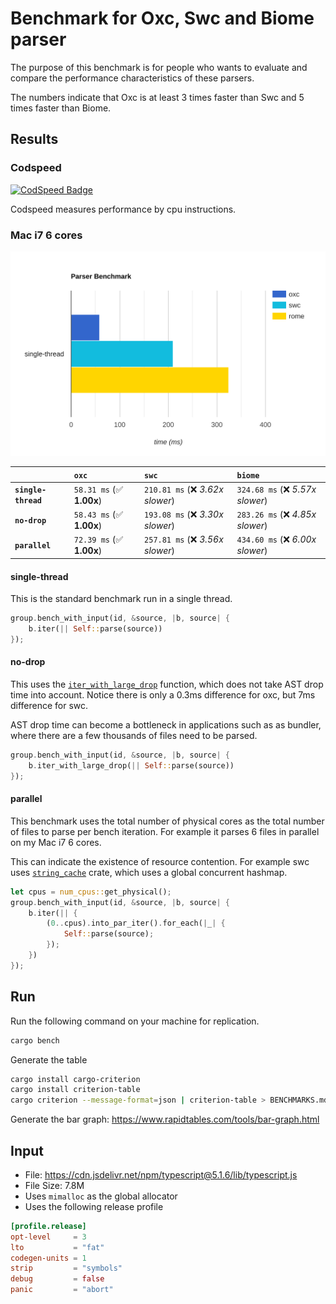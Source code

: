 # Benchmark for Oxc, Swc and Biome parser

The purpose of this benchmark is for people who wants to evaluate and compare the performance characteristics of these parsers.

The numbers indicate that Oxc is at least 3 times faster than Swc and 5 times faster than Biome.

## Results

### Codspeed

[![CodSpeed Badge][codspeed-badge]][codspeed-url]

[codspeed-badge]: https://img.shields.io/endpoint?url=https://codspeed.io/badge.json
[codspeed-url]: https://codspeed.io/oxc-project/bench-javascript-parser-written-in-rust/benchmarks

Codspeed measures performance by cpu instructions.

### Mac i7 6 cores

<img src="./bar-graph.svg">

|                     | `oxc`                    | `swc`                            | `biome`                           |
|:--------------------|:-------------------------|:---------------------------------|:--------------------------------- |
| **`single-thread`** | `58.31 ms` (✅ **1.00x**) | `210.81 ms` (❌ *3.62x slower*)   | `324.68 ms` (❌ *5.57x slower*)    |
| **`no-drop`**       | `58.43 ms` (✅ **1.00x**) | `193.08 ms` (❌ *3.30x slower*)   | `283.26 ms` (❌ *4.85x slower*)    |
| **`parallel`**      | `72.39 ms` (✅ **1.00x**) | `257.81 ms` (❌ *3.56x slower*)   | `434.60 ms` (❌ *6.00x slower*)    |

#### single-thread

This is the standard benchmark run in a single thread.

```rust
group.bench_with_input(id, &source, |b, source| {
    b.iter(|| Self::parse(source))
});
```

#### no-drop

This uses the [`iter_with_large_drop`](https://docs.rs/criterion/0.5.1/criterion/struct.Bencher.html#method.iter_with_large_drop) function, which does not take AST drop time into account.
Notice there is only a 0.3ms difference for oxc, but 7ms difference for swc.

AST drop time can become a bottleneck in applications such as as bundler,
where there are a few thousands of files need to be parsed.

```rust
group.bench_with_input(id, &source, |b, source| {
    b.iter_with_large_drop(|| Self::parse(source))
});
```

#### parallel

This benchmark uses the total number of physical cores as the total number of files to parse per bench iteration. For example it parses 6 files in parallel on my Mac i7 6 cores.

This can indicate the existence of resource contention.
For example swc uses [`string_cache`](https://crates.io/crates/string_cache) crate, which uses a global concurrent hashmap.

```rust
let cpus = num_cpus::get_physical();
group.bench_with_input(id, &source, |b, source| {
    b.iter(|| {
        (0..cpus).into_par_iter().for_each(|_| {
            Self::parse(source);
        });
    })
});
```

## Run

Run the following command on your machine for replication.

```bash
cargo bench
```

Generate the table

```bash
cargo install cargo-criterion
cargo install criterion-table
cargo criterion --message-format=json | criterion-table > BENCHMARKS.md
```

Generate the bar graph: https://www.rapidtables.com/tools/bar-graph.html

## Input

* File: https://cdn.jsdelivr.net/npm/typescript@5.1.6/lib/typescript.js
* File Size: 7.8M
* Uses `mimalloc` as the global allocator
* Uses the following release profile

```toml
[profile.release]
opt-level     = 3
lto           = "fat"
codegen-units = 1
strip         = "symbols"
debug         = false
panic         = "abort"
```
